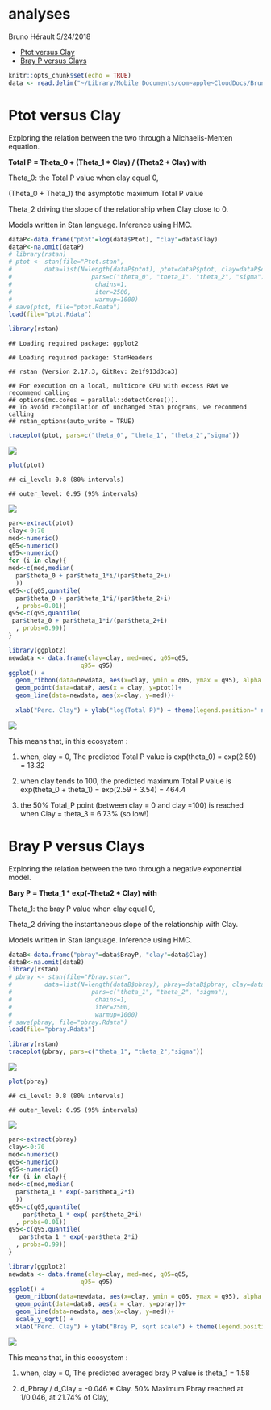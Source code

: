 analyses
================
Bruno Hérault
5/24/2018

-   [Ptot versus Clay](#ptot-versus-clay)
-   [Bray P versus Clays](#bray-p-versus-clays)

``` r
knitr::opts_chunk$set(echo = TRUE)
data <- read.delim("~/Library/Mobile Documents/com~apple~CloudDocs/Bruno/Publications/jenny/Analyses/guyaallvariables.txt")
```

Ptot versus Clay
================

Exploring the relation between the two through a Michaelis-Menten equation.

**Total P = Theta\_0 + (Theta\_1 \* Clay) / (Theta2 + Clay) with**

Theta\_0: the Total P value when clay equal 0,

(Theta\_0 + Theta\_1) the asymptotic maximum Total P value

Theta\_2 driving the slope of the relationship when Clay close to 0.

Models written in Stan language. Inference using HMC.

``` r
dataP<-data.frame("ptot"=log(data$Ptot), "clay"=data$Clay)
dataP<-na.omit(dataP)
# library(rstan)
# ptot <- stan(file="Ptot.stan", 
#         data=list(N=length(dataP$ptot), ptot=dataP$ptot, clay=dataP$clay), 
#                      pars=c("theta_0", "theta_1", "theta_2", "sigma"), 
#                       chains=1, 
#                       iter=2500, 
#                       warmup=1000)
# save(ptot, file="ptot.Rdata")
load(file="ptot.Rdata")
```

``` r
library(rstan)
```

    ## Loading required package: ggplot2

    ## Loading required package: StanHeaders

    ## rstan (Version 2.17.3, GitRev: 2e1f913d3ca3)

    ## For execution on a local, multicore CPU with excess RAM we recommend calling
    ## options(mc.cores = parallel::detectCores()).
    ## To avoid recompilation of unchanged Stan programs, we recommend calling
    ## rstan_options(auto_write = TRUE)

``` r
traceplot(ptot, pars=c("theta_0", "theta_1", "theta_2","sigma"))
```

![](analyses_files/figure-markdown_github/Ptot%20diag-1.png)

``` r
plot(ptot)
```

    ## ci_level: 0.8 (80% intervals)

    ## outer_level: 0.95 (95% intervals)

![](analyses_files/figure-markdown_github/Ptot%20diag-2.png)

``` r
par<-extract(ptot)
clay<-0:70
med<-numeric()
q05<-numeric()
q95<-numeric()
for (i in clay){
med<-c(med,median(
  par$theta_0 + par$theta_1*i/(par$theta_2+i)
  ))
q05<-c(q05,quantile(
  par$theta_0 + par$theta_1*i/(par$theta_2+i)
  , probs=0.01))
q95<-c(q95,quantile(
 par$theta_0 + par$theta_1*i/(par$theta_2+i)
  , probs=0.99))
}
```

``` r
library(ggplot2)
newdata <- data.frame(clay=clay, med=med, q05=q05,
                    q95= q95)
ggplot() +
  geom_ribbon(data=newdata, aes(x=clay, ymin = q05, ymax = q95), alpha = .25)+
  geom_point(data=dataP, aes(x = clay, y=ptot))+
  geom_line(data=newdata, aes(x=clay, y=med))+
  
  xlab("Perc. Clay") + ylab("log(Total P)") + theme(legend.position=" none")
```

![](analyses_files/figure-markdown_github/Ptot%20fig-1.png)

This means that, in this ecosystem :

1.  when, clay = 0, The predicted Total P value is exp(theta\_0) = exp(2.59) = 13.32

2.  when clay tends to 100, the predicted maximum Total P value is exp(theta\_0 + theta\_1) = exp(2.59 + 3.54) = 464.4

3.  the 50% Total\_P point (between clay = 0 and clay =100) is reached when Clay = theta\_3 = 6.73% (so low!)

Bray P versus Clays
===================

Exploring the relation between the two through a negative exponential model.

**Bary P = Theta\_1 \* exp(-Theta2 \* Clay) with**

Theta\_1: the bray P value when clay equal 0,

Theta\_2 driving the instantaneous slope of the relationship with Clay.

Models written in Stan language. Inference using HMC.

``` r
dataB<-data.frame("pbray"=data$BrayP, "clay"=data$Clay)
dataB<-na.omit(dataB)
library(rstan)
# pbray <- stan(file="Pbray.stan",
#         data=list(N=length(dataB$pbray), pbray=dataB$pbray, clay=dataB$clay),
#                      pars=c("theta_1", "theta_2", "sigma"),
#                       chains=1,
#                       iter=2500,
#                       warmup=1000)
# save(pbray, file="pbray.Rdata")
load(file="pbray.Rdata")
```

``` r
library(rstan)
traceplot(pbray, pars=c("theta_1", "theta_2","sigma"))
```

![](analyses_files/figure-markdown_github/Pbray%20diag-1.png)

``` r
plot(pbray)
```

    ## ci_level: 0.8 (80% intervals)

    ## outer_level: 0.95 (95% intervals)

![](analyses_files/figure-markdown_github/Pbray%20diag-2.png)

``` r
par<-extract(pbray)
clay<-0:70
med<-numeric()
q05<-numeric()
q95<-numeric()
for (i in clay){
med<-c(med,median(
  par$theta_1 * exp(-par$theta_2*i)
  ))
q05<-c(q05,quantile(
    par$theta_1 * exp(-par$theta_2*i)
  , probs=0.01))
q95<-c(q95,quantile(
   par$theta_1 * exp(-par$theta_2*i)
  , probs=0.99))
}
```

``` r
library(ggplot2)
newdata <- data.frame(clay=clay, med=med, q05=q05,
                    q95= q95)
ggplot() +
  geom_ribbon(data=newdata, aes(x=clay, ymin = q05, ymax = q95), alpha = .25)+
  geom_point(data=dataB, aes(x = clay, y=pbray))+
  geom_line(data=newdata, aes(x=clay, y=med))+
  scale_y_sqrt() +
  xlab("Perc. Clay") + ylab("Bray P, sqrt scale") + theme(legend.position=" none")
```

![](analyses_files/figure-markdown_github/Pbray%20fig-1.png)

This means that, in this ecosystem :

1.  when, clay = 0, The predicted averaged bray P value is theta\_1 = 1.58

2.  d\_Pbray / d\_Clay = -0.046 \* Clay. 50% Maximum Pbray reached at 1/0.046, at 21.74% of Clay,
